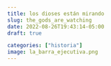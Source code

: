 ```yaml
---
title: los dioses están mirando
slug: the_gods_are_watching
date: 2022-08-26T19:43:14-05:00
draft: true

categories: ["historia"]
image: la_barra_ejecutiva.png
---
```


